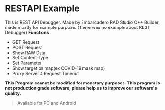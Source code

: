 # RESTAPI Example
This is  REST API Debugger.
Made by Embarcadero RAD Studio C++ Builder, made mostly for example purpose.
(There was no example about REST Debugger) 
**Functions**
- GET Request
- POST Request
- Show RAW Data
- Set Content-Type 
- Set Parameter
- Show target on map(ex COVID-19 mask map)
- Proxy Server & Request Timeout 

**This Program cannot be modified for monetary purposes. 
This program is not production grade software, please help us to improve our software's quality.**

> Available for PC and Android
